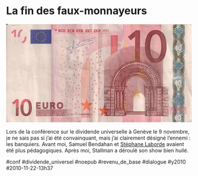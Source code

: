 # La fin des faux-monnayeurs

![](_i/4272819472_2c95f0bc591.webp)

Lors de la conférence sur le dividende universelle à Genève le 9 novembre, je ne sais pas si j’ai été convainquant, mais j’ai clairement désigné l’ennemi : les banquiers. Avant moi, Samuel Bendahan et [Stéphane Laborde](http://www.creationmonetaire.info/2010/11/video-de-la-conference-avec-richard.html) avaient été plus pédagogiques. Après moi, Stallman a déroulé son show bien huilé.
  

  

  

 

#conf #dividende_universel #noepub #revenu_de_base #dialogue #y2010 #2010-11-22-13h37
